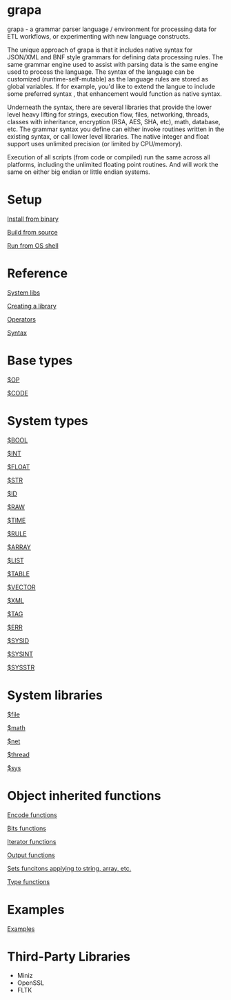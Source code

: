 
# grapa
grapa - a grammar parser language / environment for processing data for ETL workflows, or experimenting with new language constructs. 

The unique approach of grapa is that it includes native syntax for JSON/XML and BNF style grammars for defining data processing rules. The same grammar engine used to assist with parsing data is the same engine used to process the language. The syntax of the language can be customized (runtime-self-mutable) as the language rules are stored as global variables. If for example, you'd like to extend the langue to include some preferred syntax , that enhancement would function as native syntax. 

Underneath the syntax, there are several libraries that provide the lower level heavy lifting for strings, execution flow, files, networking, threads, classes with inheritance, encryption (RSA, AES, SHA, etc), math, database, etc. The grammar syntax you define can either invoke routines written in the existing syntax, or call lower level libraries. The native integer and float support uses unlimited precision (or limited by CPU/memory). 

Execution of all scripts (from code or compiled) run the same across all platforms, including the unlimited floating point routines. And will work the same on either big endian or little endian systems. 

# Setup
[Install from binary](docs/BINARY.md)

[Build from source](docs/BUILD.md)

[Run from OS shell](docs/RUN.md)

# Reference
[System libs](docs/SYSLIBS.md)

[Creating a library](docs/CREATELIB.md)

[Operators](docs/OPERATORS.md)

[Syntax](docs/SYNTAX.md)

# Base types
[$OP](docs/type/OP.md)

[$CODE](docs/type/CODE.md)

# System types

[$BOOL](docs/type/BOOL.md)

[$INT](docs/type/INT.md)

[$FLOAT](docs/type/FLOAT.md)

[$STR](docs/type/STR.md)

[$ID](docs/type/ID.md)

[$RAW](docs/type/RAW.md)

[$TIME](docs/type/TIME.md)

[$RULE](docs/type/RULE.md)

[$ARRAY](docs/type/ARRAY.md)

[$LIST](docs/type/LIST.md)

[$TABLE](docs/type/TABLE.md)

[$VECTOR](docs/type/VECTOR.md)

[$XML](docs/type/XML.md)

[$TAG](docs/type/TAG.md)

[$ERR](docs/type/ERR.md)

[$SYSID](docs/type/SYSID.md)

[$SYSINT](docs/type/SYSINT.md)

[$SYSSTR](docs/type/SYSSTR.md)


# System libraries
[$file](docs/sys/file.md)

[$math](docs/sys/math.md)

[$net](docs/sys/net.md)

[$thread](docs/sys/thread.md)

[$sys](docs/sys/sys.md)

# Object inherited functions

[Encode functions](docs/obj/encode.md)

[Bits functions](docs/obj/bits.md)

[Iterator functions](docs/obj/iterate.md)

[Output functions](docs/obj/output.md)

[Sets funcitons applying to string, array, etc.](docs/obj/sets.md)

[Type functions](docs/obj/type.md)

# Examples
[Examples](docs/EXAMPLES.md)

# Third-Party Libraries
* Miniz
* OpenSSL
* FLTK
